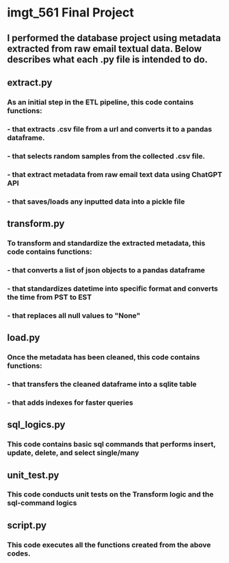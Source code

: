 # imgt_561 Final Project
## I performed the database project using metadata extracted from raw email textual data. Below describes what each .py file is intended to do.

## extract.py
### As an initial step in the ETL pipeline, this code contains functions:
### - that extracts .csv file from a url and converts it to a pandas dataframe.
### - that selects random samples from the collected .csv file.
### - that extract metadata from raw email text data using ChatGPT API
### - that saves/loads any inputted data into a pickle file

## transform.py
### To transform and standardize the extracted metadata, this code contains functions:
### - that converts a list of json objects to a pandas dataframe
### - that standardizes datetime into specific format and converts the time from PST to EST
### - that replaces all null values to "None"

## load.py
### Once the metadata has been cleaned, this code contains functions:
### - that transfers the cleaned dataframe into a sqlite table
### - that adds indexes for faster queries

## sql_logics.py
### This code contains basic sql commands that performs insert, update, delete, and select single/many

## unit_test.py
### This code conducts unit tests on the Transform logic and the sql-command logics

## script.py
### This code executes all the functions created from the above codes.
